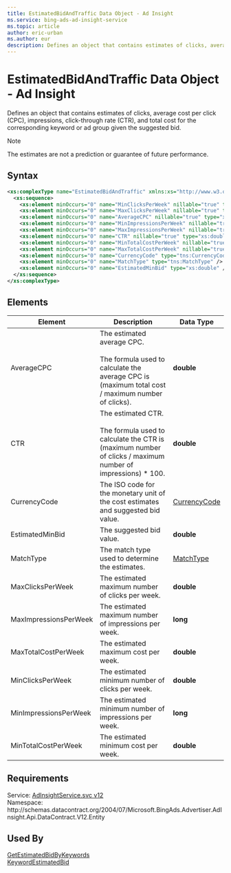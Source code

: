 ```yaml
---
title: EstimatedBidAndTraffic Data Object - Ad Insight
ms.service: bing-ads-ad-insight-service
ms.topic: article
author: eric-urban
ms.author: eur
description: Defines an object that contains estimates of clicks, average cost per click (CPC), impressions, click-through rate (CTR), and total cost for the corresponding keyword or ad group given the suggested bid.
---
```

# EstimatedBidAndTraffic Data Object - Ad Insight
Defines an object that contains estimates of clicks, average cost per click (CPC), impressions, click-through rate (CTR), and total cost for the corresponding keyword or ad group given the suggested bid.

> [!NOTE]
> The estimates are not a prediction or guarantee of future performance.

## Syntax
```xml
<xs:complexType name="EstimatedBidAndTraffic" xmlns:xs="http://www.w3.org/2001/XMLSchema">
  <xs:sequence>
    <xs:element minOccurs="0" name="MinClicksPerWeek" nillable="true" type="xs:double" />
    <xs:element minOccurs="0" name="MaxClicksPerWeek" nillable="true" type="xs:double" />
    <xs:element minOccurs="0" name="AverageCPC" nillable="true" type="xs:double" />
    <xs:element minOccurs="0" name="MinImpressionsPerWeek" nillable="true" type="xs:long" />
    <xs:element minOccurs="0" name="MaxImpressionsPerWeek" nillable="true" type="xs:long" />
    <xs:element minOccurs="0" name="CTR" nillable="true" type="xs:double" />
    <xs:element minOccurs="0" name="MinTotalCostPerWeek" nillable="true" type="xs:double" />
    <xs:element minOccurs="0" name="MaxTotalCostPerWeek" nillable="true" type="xs:double" />
    <xs:element minOccurs="0" name="CurrencyCode" type="tns:CurrencyCode" />
    <xs:element minOccurs="0" name="MatchType" type="tns:MatchType" />
    <xs:element minOccurs="0" name="EstimatedMinBid" type="xs:double" />
  </xs:sequence>
</xs:complexType>
```

## <a name="elements"></a>Elements

|Element|Description|Data Type|
|-----------|---------------|-------------|
|<a name="averagecpc"></a>AverageCPC|The estimated average CPC.<br /><br />The formula used to calculate the average CPC is (maximum total cost / maximum number of clicks).|**double**|
|<a name="ctr"></a>CTR|The estimated CTR.<br /><br />The formula used to calculate the CTR is (maximum number of clicks / maximum number of impressions) &#42; 100.|**double**|
|<a name="currencycode"></a>CurrencyCode|The ISO code for the monetary unit of the cost estimates and suggested bid value.|[CurrencyCode](currencycode.md)|
|<a name="estimatedminbid"></a>EstimatedMinBid|The suggested bid value.|**double**|
|<a name="matchtype"></a>MatchType|The match type used to determine the estimates.|[MatchType](matchtype.md)|
|<a name="maxclicksperweek"></a>MaxClicksPerWeek|The estimated maximum number of clicks per week.|**double**|
|<a name="maximpressionsperweek"></a>MaxImpressionsPerWeek|The estimated maximum number of impressions per week.|**long**|
|<a name="maxtotalcostperweek"></a>MaxTotalCostPerWeek|The estimated maximum cost per week.|**double**|
|<a name="minclicksperweek"></a>MinClicksPerWeek|The estimated minimum number of clicks per week.|**double**|
|<a name="minimpressionsperweek"></a>MinImpressionsPerWeek|The estimated minimum number of impressions per week.|**long**|
|<a name="mintotalcostperweek"></a>MinTotalCostPerWeek|The estimated minimum cost per week.|**double**|

## Requirements
Service: [AdInsightService.svc v12](https://adinsight.api.bingads.microsoft.com/Api/Advertiser/AdInsight/v11/AdInsightService.svc)  
Namespace: http\://schemas.datacontract.org/2004/07/Microsoft.BingAds.Advertiser.AdInsight.Api.DataContract.V12.Entity  

## Used By
[GetEstimatedBidByKeywords](getestimatedbidbykeywords.md)  
[KeywordEstimatedBid](keywordestimatedbid.md)  
